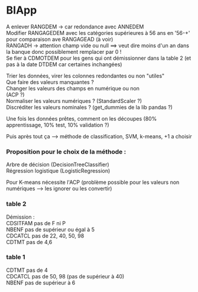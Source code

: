 # BIApp  

A enlever RANGDEM -> car redondance avec ANNEDEM  
Modifier RANGAGEDEM avec les catégories supérieures à 56 ans en '56-+' pour comparaison ave RANGAGEAD (à voir)  
RANGADH -> attention champ vide ou null ==> veut dire moins d'un an dans la banque donc possiblement remplacer par 0 !  
Se fier à CDMOTDEM pour les gens qui ont démissionner dans la table 2 (et pas à la date DTDEM car certaines inchangées)  
  
Trier les données, virer les colonnes redondantes ou non "utiles"  
Que faire des valeurs manquantes ?  
Changer les valeurs des champs en numérique ou non  
(ACP ?)  
Normaliser les valeurs numériques ? (StandardScaler ?)  
Discréditer les valeurs nominales ? (get_dummies de la lib pandas ?)
  
Une fois les données prêtes, comment on les découpes (80% apprentissage, 10% test, 10% validation ?)  
  
Puis après tout ça --> méthode de classification, SVM, k-means, +1 a choisir  
### Proposition pour le choix de la méthode :  
Arbre de décision (DecisionTreeClassifier)  
Régression logistique (LogisticRegression)
  
Pour K-means nécessite l'ACP (problème possible pour les valeurs non numériques --> les ignorer ou les convertir)
  
  
### table 2
Démission :  
CDSITFAM pas de F ni P  
NBENF pas de supérieur ou égal à 5  
CDCATCL pas de 22, 40, 50, 98  
CDTMT pas de 4,6  

### table 1
CDTMT pas de 4  
CDCATCL pas de 50, 98 (pas de supérieur à 40)  
NBENF pas de supérieur à 6  
